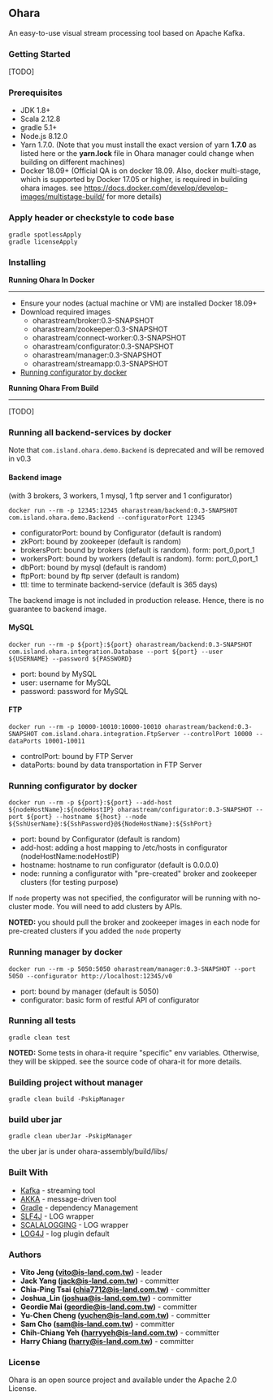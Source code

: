 ## Ohara

An easy-to-use visual stream processing tool based on Apache Kafka.

### Getting Started

[TODO]

### Prerequisites

* JDK 1.8+
* Scala 2.12.8
* gradle 5.1+
* Node.js 8.12.0
* Yarn 1.7.0. (Note that you must install the exact version of yarn **1.7.0** as listed here or the **yarn.lock** file in Ohara manager could change when building on different machines)
* Docker 18.09+ (Official QA is on docker 18.09. Also, docker multi-stage, which is supported by Docker 17.05 or higher, is required in building ohara images. see https://docs.docker.com/develop/develop-images/multistage-build/ for more details)

### Apply header or checkstyle to code base
```
gradle spotlessApply
gradle licenseApply
```

### Installing

**Running Ohara In Docker**
- - - 
* Ensure your nodes (actual machine or VM) are installed Docker 18.09+
* Download required images
    * oharastream/broker:0.3-SNAPSHOT
    * oharastream/zookeeper:0.3-SNAPSHOT
    * oharastream/connect-worker:0.3-SNAPSHOT
    * oharastream/configurator:0.3-SNAPSHOT
    * oharastream/manager:0.3-SNAPSHOT
    * oharastream/streamapp:0.3-SNAPSHOT
* [Running configurator by docker](#running-configurator-by-docker)

**Running Ohara From Build**
- - -
[TODO]

### Running all backend-services by docker
Note that `com.island.ohara.demo.Backend` is deprecated and will be removed in v0.3

#### Backend image
(with 3 brokers, 3 workers, 1 mysql, 1 ftp server and 1 configurator)

```
docker run --rm -p 12345:12345 oharastream/backend:0.3-SNAPSHOT com.island.ohara.demo.Backend --configuratorPort 12345
```
* configuratorPort: bound by Configurator (default is random)
* zkPort: bound by zookeeper (default is random)
* brokersPort: bound by brokers (default is random). form: port_0,port_1
* workersPort: bound by workers (default is random). form: port_0,port_1
* dbPort: bound by mysql (default is random)
* ftpPort: bound by ftp server (default is random)
* ttl: time to terminate backend-service (default is 365 days)

The backend image is not included in production release. Hence, there is no guarantee to backend image.

#### MySQL

```
docker run --rm -p ${port}:${port} oharastream/backend:0.3-SNAPSHOT com.island.ohara.integration.Database --port ${port} --user ${USERNAME} --password ${PASSWORD}
```
* port: bound by MySQL
* user: username for MySQL
* password: password for MySQL

#### FTP

```
docker run --rm -p 10000-10010:10000-10010 oharastream/backend:0.3-SNAPSHOT com.island.ohara.integration.FtpServer --controlPort 10000 --dataPorts 10001-10011
```
* controlPort: bound by FTP Server
* dataPorts: bound by data transportation in FTP Server

### Running configurator by docker
```
docker run --rm -p ${port}:${port} --add-host ${nodeHostName}:${nodeHostIP} oharastream/configurator:0.3-SNAPSHOT --port ${port} --hostname ${host} --node ${SshUserName}:${SshPassword}@${NodeHostName}:${SshPort}
```
* port: bound by Configurator (default is random)
* add-host: adding a host mapping to /etc/hosts in configurator (nodeHostName:nodeHostIP)
* hostname: hostname to run configurator (default is 0.0.0.0)
* node: running a configurator with "pre-created" broker and zookeeper clusters (for testing purpose)

If `node` property was not specified, the configurator will be running with no-cluster mode. You will need to add clusters
by APIs.

**NOTED:** you should pull the broker and zookeeper images in each node for pre-created clusters if you added the `node` property

### Running manager by docker
```
docker run --rm -p 5050:5050 oharastream/manager:0.3-SNAPSHOT --port 5050 --configurator http://localhost:12345/v0
```
* port: bound by manager (default is 5050)
* configurator: basic form of restful API of configurator

### Running all tests

```
gradle clean test
```
**NOTED:** Some tests in ohara-it require "specific" env variables. Otherwise, they will be skipped.
see the source code of ohara-it for more details. 

### Building project without manager
```
gradle clean build -PskipManager
```

### build uber jar
```
gradle clean uberJar -PskipManager
```
the uber jar is under ohara-assembly/build/libs/

### Built With

* [Kafka](https://github.com/apache/kafka) - streaming tool
* [AKKA](https://akka.io/) - message-driven tool
* [Gradle](https://gradle.org) - dependency Management
* [SLF4J](https://www.slf4j.org/) - LOG wrapper
* [SCALALOGGING](https://github.com/typesafehub/scalalogging) - LOG wrapper
* [LOG4J](https://logging.apache.org/log4j/2.x/) - log plugin default

### Authors

* **Vito Jeng (vito@is-land.com.tw)** - leader
* **Jack Yang (jack@is-land.com.tw)** - committer
* **Chia-Ping Tsai (chia7712@is-land.com.tw)** - committer
* **Joshua_Lin (joshua@is-land.com.tw)** - committer
* **Geordie Mai (geordie@is-land.com.tw)** - committer
* **Yu-Chen Cheng (yuchen@is-land.com.tw)** - committer
* **Sam Cho (sam@is-land.com.tw)** - committer
* **Chih-Chiang Yeh (harryyeh@is-land.com.tw)** - committer
* **Harry Chiang (harry@is-land.com.tw)** - committer


### License

Ohara is an open source project and available under the Apache 2.0 License.
